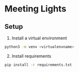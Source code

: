 # Meeting Lights


## Setup
1. Install a virtual environment
```sh
python3 -m venv <virtualenvname>
```

2. Install requirements
```sh
pip install -r requirements.txt
```
